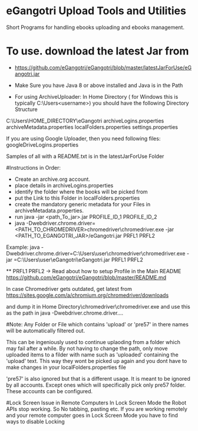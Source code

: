 # eGangotri Upload Tools and Utilities
Short Programs for handling ebooks uploading and ebooks management.

# To use. download the latest Jar from 
- https://github.com/eGangotri/eGangotri/blob/master/latestJarForUse/eGangotri.jar

- Make Sure you have Java 8 or above installed and Java is in the Path


- For using ArchiveUploader:
In Home Directory ( for Windows this is typically
 C:\Users\<username>) 
 you should have the following Directory Structure
 
 C:\Users\HOME_DIRECTORY\eGangotri
 archiveLogins.properties
 archiveMetadata.properties
 localFolders.properties
 settings.properties
 
 If you are using Google Uploader, then you need following files:
 googleDriveLogins.properties
 
 Samples of all with a README.txt is in the latestJarForUse Folder
 
 #Instructions in Order:
 - Create an archive.org account.
 - place details in archiveLogins.properties
 - identify the folder where the books will be picked from
 - put the Link to this Folder in localFolders.properties
 - create the mandatory generic metadata for your Files in archiveMetadata.properties.
 - run java -jar <path_To_jar>.jar PROFILE_ID_1 PROFILE_ID_2
 - java -Dwebdriver.chrome.driver=<PATH_TO_CHROMEDRIVER>chromedriver\chromedriver.exe -jar <PATH_TO_EGANGOTRI_JAR>/eGangotri.jar PRFL1 PRFL2
  
  Example:
   java -Dwebdriver.chrome.driver=C:\Users\user\chromedriver\chromedriver.exe -jar =C:\Users\user\eGangotri\eGangotri.jar PRFL1 PRFL2
  
  ** PRFL1 PRFL2 -> Read about how to setup Profile in the Main README
  https://github.com/eGangotri/eGangotri/blob/master/README.md
 
 In case Chromedriver gets outdated, get latest from 
 https://sites.google.com/a/chromium.org/chromedriver/downloads
 
 and dump it in Home Directory\chromedriver\chromedriver.exe and use this as the path in 
 java -Dwebdriver.chrome.driver....
 
 
 #Note:
 Any Folder or File which contains 'upload' or 'pre57' in there names will be automatically filtered out.
 
 This can be ingeniously used to continue uplaoding from a folder which may fail after a while. 
 By not having to change the path, only move uploaded items to a filder with name such as 'uploaded'
 containing the 'upload' text. This way they wont be picked up again
  and you dont have to make changes in your localFolders.properties file
  
  'pre57' is also ignored but that is a different usage.
  It is meant to be ignored by all accounts. 
  Except ones which will specifically pick only pre57 folder. These accounts can be configured.
  
  #Lock Screen Issue in Remote Computers
  In Lock Screen Mode the Robot APIs stop working.
  So No tabbing, pasting etc.
  If you are working remotely and your remote computer goes in Lock Screen Mode
    you have to find ways to disable Locking